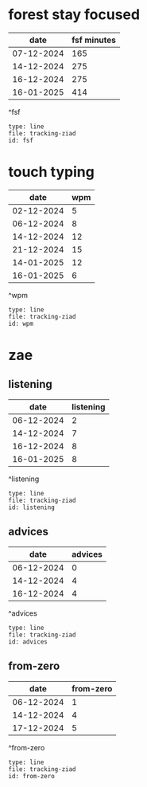 
# forest stay focused

| date       | fsf minutes |
| ---------- | ----------- |
| 07-12-2024 | 165         |
| 14-12-2024 | 275         |
| 16-12-2024 | 275         |
| 16-01-2025 | 414         |
^fsf

```chart
type: line
file: tracking-ziad
id: fsf 
```
# touch typing

| date       | wpm |
| ---------- | --- |
| 02-12-2024 | 5   |
| 06-12-2024 | 8   |
| 14-12-2024 | 12  |
| 21-12-2024 | 15  |
| 14-01-2025 | 12  |
| 16-01-2025 | 6   |
^wpm

```chart
type: line
file: tracking-ziad
id: wpm 
```
# zae
## listening 

| date       | listening |
| ---------- | --------- |
| 06-12-2024 | 2         |
| 14-12-2024 | 7         |
| 16-12-2024 | 8         |
| 16-01-2025 | 8         |
^listening

```chart
type: line
file: tracking-ziad
id: listening 
```

## advices

| date       | advices |
| ---------- | --- |
| 06-12-2024 | 0   |
| 14-12-2024 | 4   |
| 16-12-2024 | 4   |
^advices

```chart
type: line
file: tracking-ziad
id: advices 
```

## from-zero

| date       | from-zero |
| ---------- | --- |
| 06-12-2024 | 1   |
| 14-12-2024 | 4   |
| 17-12-2024 | 5   |
^from-zero

```chart
type: line
file: tracking-ziad
id: from-zero 
```